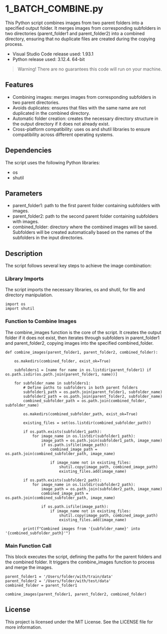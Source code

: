 # 1_BATCH_COMBINE.py
This Python script combines images from two parent folders into a specified output folder. It merges images from corresponding subfolders in two directories (parent_folder1 and parent_folder2) into a combined directory, ensuring that no duplicate files are created during the copying process.

- Visual Studio Code release used: 1.93.1
- Python release used: 3.12.4. 64-bit
> Warning! There are no guarantees this code will run on your machine.

## Features
- Combining images: merges images from corresponding subfolders in two parent directories.
- Avoids duplicates: ensures that files with the same name are not duplicated in the combined directory.
- Automatic folder creation: creates the necessary directory structure in the output directory if it does not already exist.
- Cross-platform compatibility: uses os and shutil libraries to ensure compatibility across different operating systems.

## Dependencies
The script uses the following Python libraries:
- os
- shutil

## Parameters
- parent_folder1: path to the first parent folder containing subfolders with images.
- parent_folder2: path to the second parent folder containing subfolders with images.
- combined_folder: directory where the combined images will be saved. Subfolders will be created automatically based on the names of the subfolders in the input directories.

## Description
The script follows several key steps to achieve the image combination:

### Library Imports
The script imports the necessary libraries, os and shutil, for file and directory manipulation.
```
import os
import shutil
```

### Function to Combine Images
The combine_images function is the core of the script. It creates the output folder if it does not exist, then iterates through subfolders in parent_folder1 and parent_folder2, copying images into the specified combined_folder.
```
def combine_images(parent_folder1, parent_folder2, combined_folder):

    os.makedirs(combined_folder, exist_ok=True)

    subfolders1 = [name for name in os.listdir(parent_folder1) if os.path.isdir(os.path.join(parent_folder1, name))]

    for subfolder_name in subfolders1:
        # Define paths to subfolders in both parent folders
        subfolder1_path = os.path.join(parent_folder1, subfolder_name)
        subfolder2_path = os.path.join(parent_folder2, subfolder_name)
        combined_subfolder_path = os.path.join(combined_folder, subfolder_name)

        os.makedirs(combined_subfolder_path, exist_ok=True)
        
        existing_files = set(os.listdir(combined_subfolder_path))
        
        if os.path.exists(subfolder1_path):
            for image_name in os.listdir(subfolder1_path):
                image_path = os.path.join(subfolder1_path, image_name)
                if os.path.isfile(image_path):
                    combined_image_path = os.path.join(combined_subfolder_path, image_name)
                    
                    if image_name not in existing_files:
                        shutil.copy(image_path, combined_image_path)
                        existing_files.add(image_name)
        
        if os.path.exists(subfolder2_path):
            for image_name in os.listdir(subfolder2_path):
                image_path = os.path.join(subfolder2_path, image_name)
                combined_image_path = os.path.join(combined_subfolder_path, image_name)
                
                if os.path.isfile(image_path):
                    if image_name not in existing_files:
                        shutil.copy(image_path, combined_image_path)
                        existing_files.add(image_name)

        print(f"Combined images from '{subfolder_name}' into '{combined_subfolder_path}'")
```

### Main Function Call
This block executes the script, defining the paths for the parent folders and the combined folder. It triggers the combine_images function to process and merge the images.
```
parent_folder1 = '/Users/folder/with/train/data'
parent_folder2 = '/Users/folder/with/test/data'
combined_folder = parent_folder1

combine_images(parent_folder1, parent_folder2, combined_folder)
```

## License
This project is licensed under the MIT License. See the LICENSE file for more information.

